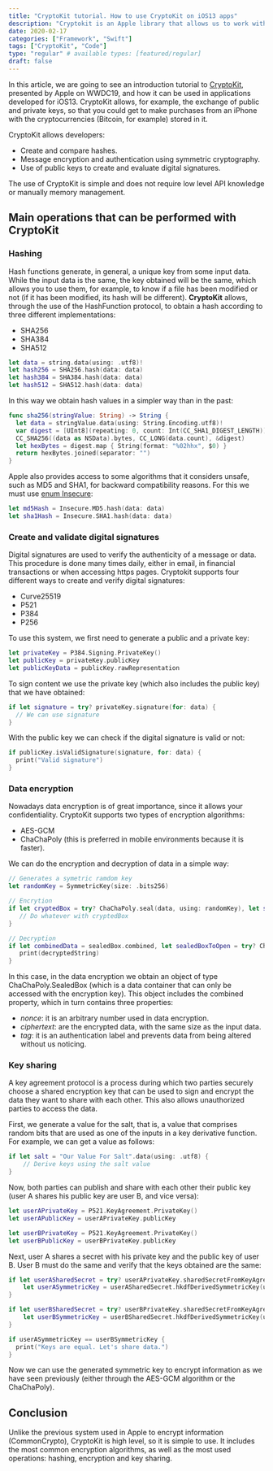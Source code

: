 ```yaml
---
title: "CryptoKit tutorial. How to use CryptoKit on iOS13 apps"
description: "Cryptokit is an Apple library that allows us to work with encryption in our applications, generate public and private keys... Look in this post at some of its most interesting possibilities."
date: 2020-02-17
categories: ["Framework", "Swift"]
tags: ["CryptoKit", "Code"]
type: "regular" # available types: [featured/regular]
draft: false
---
```

In this article, we are going to see an introduction tutorial to [CryptoKit](https://developer.apple.com/videos/play/wwdc2019/709/), presented by Apple on WWDC19, and how it can be used in applications developed for iOS13. CryptoKit allows, for example, the exchange of public and private keys, so that you could get to make purchases from an iPhone with the cryptocurrencies (Bitcoin, for example) stored in it.

CryptoKit allows developers:

* Create and compare hashes.
* Message encryption and authentication using symmetric cryptography.
* Use of public keys to create and evaluate digital signatures.

The use of CryptoKit is simple and does not require low level API knowledge or manually memory management.
## Main operations that can be performed with CryptoKit
### Hashing

Hash functions generate, in general, a unique key from some input data. While the input data is the same, the key obtained will be the same, which allows you to use them, for example, to know if a file has been modified or not (if it has been modified, its hash will be different).
**CryptoKit** allows, through the use of the HashFunction protocol, to obtain a hash according to three different implementations:

* SHA256
* SHA384
* SHA512

```swift
let data = string.data(using: .utf8)!
let hash256 = SHA256.hash(data: data)
let hash384 = SHA384.hash(data: data)
let hash512 = SHA512.hash(data: data)
```

In this way we obtain hash values in a simpler way than in the past:

```swift
func sha256(stringValue: String) -> String {
  let data = stringValue.data(using: String.Encoding.utf8)!
  var digest = [UInt8](repeating: 0, count: Int(CC_SHA1_DIGEST_LENGTH))
  CC_SHA256((data as NSData).bytes, CC_LONG(data.count), &digest)
  let hexBytes = digest.map { String(format: "%02hhx", $0) }
  return hexBytes.joined(separator: "")
}
```

Apple also provides access to some algorithms that it considers unsafe, such as MD5 and SHA1, for backward compatibility reasons. For this we must use [enum Insecure](https://developer.apple.com/documentation/cryptokit/insecure):

```swift
let md5Hash = Insecure.MD5.hash(data: data)
let sha1Hash = Insecure.SHA1.hash(data: data)
```

### Create and validate digital signatures

Digital signatures are used to verify the authenticity of a message or data. This procedure is done many times daily, either in email, in financial transactions or when accessing https pages.
Cryptokit supports four different ways to create and verify digital signatures:

* Curve25519
* P521
* P384
* P256

To use this system, we first need to generate a public and a private key:

```swift
let privateKey = P384.Signing.PrivateKey()
let publicKey = privateKey.publicKey
let publicKeyData = publicKey.rawRepresentation
```

To sign content we use the private key (which also includes the public key) that we have obtained:

```swift
if let signature = try? privateKey.signature(for: data) {
  // We can use signature
}
```


With the public key we can check if the digital signature is valid or not:

```swift
if publicKey.isValidSignature(signature, for: data) {
  print("Valid signature")
}
```

### Data encryption

Nowadays data encryption is of great importance, since it allows your confidentiality. CryptoKit supports two types of encryption algorithms:

* AES-GCM
* ChaChaPoly (this is preferred in mobile environments because it is faster).

We can do the encryption and decryption of data in a simple way:

```swift
// Generates a symetric ramdom key
let randomKey = SymmetricKey(size: .bits256)

// Encrytion
if let cryptedBox = try? ChaChaPoly.seal(data, using: randomKey), let sealedBox = try? ChaChaPoly.SealedBox(combined: cryptedBox.combined) {
   // Do whatever with cryptedBox
}

// Decryption
if let combinedData = sealedBox.combined, let sealedBoxToOpen = try? ChaChaPoly.SealedBox(combined: combinedData), let decryptedData = try! ChaChaPoly.open(sealedBox, using: randomKey), let decryptedString = String(data: decryptedData, encoding: .utf8) {
   print(decryptedString)
}
```

In this case, in the data encryption we obtain an object of type ChaChaPoly.SealedBox (which is a data container that can only be accessed with the encryption key). This object includes the combined property, which in turn contains three properties:

* *nonce*: it is an arbitrary number used in data encryption.
* *ciphertext*: are the encrypted data, with the same size as the input data.
* *tag*: it is an authentication label and prevents data from being altered without us noticing.

### Key sharing

A key agreement protocol is a process during which two parties securely choose a shared encryption key that can be used to sign and encrypt the data they want to share with each other. This also allows unauthorized parties to access the data.

First, we generate a value for the salt, that is, a value that comprises random bits that are used as one of the inputs in a key derivative function. For example, we can get a value as follows:

```swift
if let salt = "Our Value For Salt".data(using: .utf8) {
    // Derive keys using the salt value
}
```


Now, both parties can publish and share with each other their public key (user A shares his public key are user B, and vice versa):

```swift
let userAPrivateKey = P521.KeyAgreement.PrivateKey()
let userAPublicKey = userAPrivateKey.publicKey

let userBPrivateKey = P521.KeyAgreement.PrivateKey()
let userBPublicKey = userBPrivateKey.publicKey
```

Next, user A shares a secret with his private key and the public key of user B. User B must do the same and verify that the keys obtained are the same:

```swift
if let userASharedSecret = try? userAPrivateKey.sharedSecretFromKeyAgreement(with: userBPublicKey) {
    let userASymmetricKey = userASharedSecret.hkdfDerivedSymmetricKey(using: SHA256.self, salt: salt, sharedInfo: Data(), outputByteCount: 32)
}

if let userBSharedSecret = try? userBPrivateKey.sharedSecretFromKeyAgreement(with: userAPublicKey) {
    let userBSymmetricKey = userBSharedSecret.hkdfDerivedSymmetricKey(using: SHA256.self, salt: salt, sharedInfo: Data(), outputByteCount: 32)
}

if userASymmetricKey == userBSymmetricKey {
  print("Keys are equal. Let's share data.")
}
```

Now we can use the generated symmetric key to encrypt information as we have seen previously (either through the AES-GCM algorithm or the ChaChaPoly).
## Conclusion

Unlike the previous system used in Apple to encrypt information (CommonCrypto), CryptoKit is high level, so it is simple to use. It includes the most common encryption algorithms, as well as the most used operations: hashing, encryption and key sharing.
